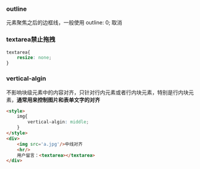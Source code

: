 ### outline

元素聚焦之后的边框线，一般使用 outline: 0; 取消

### textarea禁止拖拽

```css
textarea{
    resize: none;
}
```

### vertical-algin

不影响块级元素中的内容对齐，只针对行内元素或者行内块元素，特别是行内块元素，**通常用来控制图片和表单文字的对齐**

```html
<style>
    img{
        vertical-algin: middle;
    }
</style>
<div>
    <img src='a.jpg'/>中线对齐
    <hr/>
    用户留言：<textarea></textarea>
</div>
```

